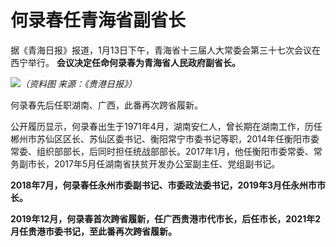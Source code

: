 # 何录春任青海省副省长

据《青海日报》报道，1月13日下午，青海省十三届人大常委会第三十七次会议在西宁举行。 **会议决定任命何录春为青海省人民政府副省长。**

![](https://inews.gtimg.com/newsapp_bt/0/15610230219/1000)_（资料图 来源：《贵港日报》）_

何录春先后任职湖南、广西，此番再次跨省履新。

公开履历显示，何录春出生于1971年4月，湖南安仁人，曾长期在湖南工作，历任郴州市苏仙区区长、苏仙区委书记、衡阳常宁市委书记等职，2014年任衡阳市委常委、组织部部长，后同时担任统战部部长。2017年1月，他任衡阳市委常委、常务副市长，2017年5月任湖南省扶贫开发办公室副主任、党组副书记。

**2018年7月，何录春任永州市委副书记、市委政法委书记，2019年3月任永州市市长。**

**2019年12月，何录春首次跨省履新，任广西贵港市代市长，后任市长，2021年2月任贵港市委书记，至此番再次跨省履新。**

